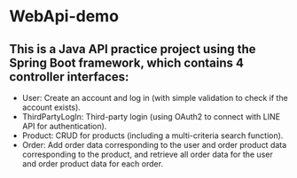 # WebApi-demo

## This is a Java API practice project using the Spring Boot framework, which contains 4 controller interfaces:

- User: Create an account and log in (with simple validation to check if the account exists).
- ThirdPartyLogIn: Third-party login (using OAuth2 to connect with LINE API for authentication).
- Product: CRUD for products (including a multi-criteria search function).
- Order: Add order data corresponding to the user and order product data corresponding to the product, and retrieve all order data for the user and order product data for each order.
